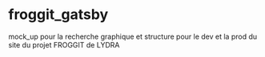 # froggit_gatsby
mock_up pour la recherche graphique et structure pour le dev et la prod du site du projet FROGGIT de LYDRA
